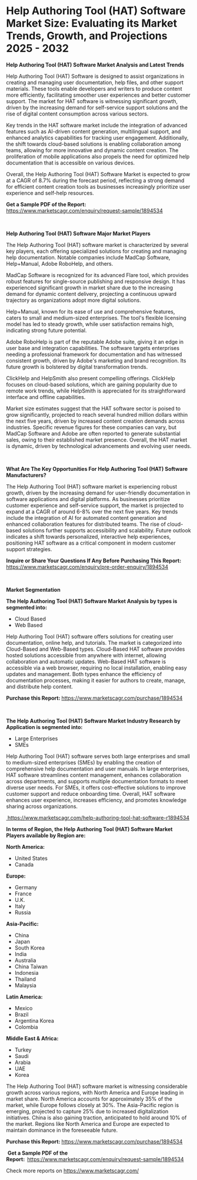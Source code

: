 <p><h1>Help Authoring Tool (HAT) Software Market Size: Evaluating its Market Trends, Growth, and Projections 2025 - 2032</h1></p><p><strong>Help Authoring Tool (HAT) Software Market Analysis and Latest Trends</strong></p>
<p><p>Help Authoring Tool (HAT) Software is designed to assist organizations in creating and managing user documentation, help files, and other support materials. These tools enable developers and writers to produce content more efficiently, facilitating smoother user experiences and better customer support. The market for HAT software is witnessing significant growth, driven by the increasing demand for self-service support solutions and the rise of digital content consumption across various sectors.</p><p>Key trends in the HAT software market include the integration of advanced features such as AI-driven content generation, multilingual support, and enhanced analytics capabilities for tracking user engagement. Additionally, the shift towards cloud-based solutions is enabling collaboration among teams, allowing for more innovative and dynamic content creation. The proliferation of mobile applications also propels the need for optimized help documentation that is accessible on various devices.</p><p>Overall, the Help Authoring Tool (HAT) Software Market is expected to grow at a CAGR of 8.7% during the forecast period, reflecting a strong demand for efficient content creation tools as businesses increasingly prioritize user experience and self-help resources.</p></p>
<p><strong>Get a Sample PDF of the Report:&nbsp;</strong> <a href="https://www.marketscagr.com/enquiry/request-sample/1894534?utm_campaign=1999&utm_medium=2&utm_source=Github&utm_content=ia&utm_term=13012025&utm_id=help-authoring-tool-hat-software">https://www.marketscagr.com/enquiry/request-sample/1894534</a></p>
<p>&nbsp;</p>
<p><strong>Help Authoring Tool (HAT) Software Major Market Players</strong></p>
<p><p>The Help Authoring Tool (HAT) software market is characterized by several key players, each offering specialized solutions for creating and managing help documentation. Notable companies include MadCap Software, Help+Manual, Adobe RoboHelp, and others.</p><p>MadCap Software is recognized for its advanced Flare tool, which provides robust features for single-source publishing and responsive design. It has experienced significant growth in market share due to the increasing demand for dynamic content delivery, projecting a continuous upward trajectory as organizations adopt more digital solutions.</p><p>Help+Manual, known for its ease of use and comprehensive features, caters to small and medium-sized enterprises. The tool's flexible licensing model has led to steady growth, while user satisfaction remains high, indicating strong future potential.</p><p>Adobe RoboHelp is part of the reputable Adobe suite, giving it an edge in user base and integration capabilities. The software targets enterprises needing a professional framework for documentation and has witnessed consistent growth, driven by Adobe's marketing and brand recognition. Its future growth is bolstered by digital transformation trends.</p><p>ClickHelp and HelpSmith also present compelling offerings. ClickHelp focuses on cloud-based solutions, which are gaining popularity due to remote work trends, while HelpSmith is appreciated for its straightforward interface and offline capabilities.</p><p>Market size estimates suggest that the HAT software sector is poised to grow significantly, projected to reach several hundred million dollars within the next five years, driven by increased content creation demands across industries. Specific revenue figures for these companies can vary, but MadCap Software and Adobe are often reported to generate substantial sales, owing to their established market presence. Overall, the HAT market is dynamic, driven by technological advancements and evolving user needs.</p></p>
<p>&nbsp;</p>
<p><strong>What Are The Key Opportunities For Help Authoring Tool (HAT) Software Manufacturers?</strong></p>
<p><p>The Help Authoring Tool (HAT) software market is experiencing robust growth, driven by the increasing demand for user-friendly documentation in software applications and digital platforms. As businesses prioritize customer experience and self-service support, the market is projected to expand at a CAGR of around 6-8% over the next five years. Key trends include the integration of AI for automated content generation and enhanced collaboration features for distributed teams. The rise of cloud-based solutions further supports accessibility and scalability. Future outlook indicates a shift towards personalized, interactive help experiences, positioning HAT software as a critical component in modern customer support strategies.</p></p>
<p><strong>Inquire or Share Your Questions If Any Before Purchasing This Report:</strong> <a href="https://www.marketscagr.com/enquiry/pre-order-enquiry/1894534?utm_campaign=1999&utm_medium=2&utm_source=Github&utm_content=ia&utm_term=13012025&utm_id=help-authoring-tool-hat-software">https://www.marketscagr.com/enquiry/pre-order-enquiry/1894534</a></p>
<p>&nbsp;</p>
<p><strong>Market Segmentation</strong></p>
<p><strong>The Help Authoring Tool (HAT) Software Market Analysis by types is segmented into:</strong></p>
<p><ul><li>Cloud Based</li><li>Web Based</li></ul></p>
<p><p>Help Authoring Tool (HAT) software offers solutions for creating user documentation, online help, and tutorials. The market is categorized into Cloud-Based and Web-Based types. Cloud-Based HAT software provides hosted solutions accessible from anywhere with internet, allowing collaboration and automatic updates. Web-Based HAT software is accessible via a web browser, requiring no local installation, enabling easy updates and management. Both types enhance the efficiency of documentation processes, making it easier for authors to create, manage, and distribute help content.</p></p>
<p><strong>Purchase this Report:&nbsp;</strong><a href="https://www.marketscagr.com/purchase/1894534?utm_campaign=1999&utm_medium=2&utm_source=Github&utm_content=ia&utm_term=13012025&utm_id=help-authoring-tool-hat-software">https://www.marketscagr.com/purchase/1894534</a></p>
<p>&nbsp;</p>
<p><strong>The Help Authoring Tool (HAT) Software Market Industry Research by Application is segmented into:</strong></p>
<p><ul><li>Large Enterprises</li><li>SMEs</li></ul></p>
<p><p>Help Authoring Tool (HAT) software serves both large enterprises and small to medium-sized enterprises (SMEs) by enabling the creation of comprehensive help documentation and user manuals. In large enterprises, HAT software streamlines content management, enhances collaboration across departments, and supports multiple documentation formats to meet diverse user needs. For SMEs, it offers cost-effective solutions to improve customer support and reduce onboarding time. Overall, HAT software enhances user experience, increases efficiency, and promotes knowledge sharing across organizations.</p></p>
<p><a href="https://www.marketscagr.com/help-authoring-tool-hat-software-r1894534?utm_campaign=1999&utm_medium=2&utm_source=Github&utm_content=ia&utm_term=13012025&utm_id=help-authoring-tool-hat-software">&nbsp;https://www.marketscagr.com/help-authoring-tool-hat-software-r1894534</a></p>
<p><strong>In terms of Region, the Help Authoring Tool (HAT) Software Market Players available by Region are:</strong></p>
<p>
    <p> <strong> North America: </strong>
        <ul>
            <li>United States</li>
            <li>Canada</li>
        </ul>
        </p> 
    <p> <strong> Europe: </strong>
        <ul>
            <li>Germany</li>
            <li>France</li>
            <li>U.K.</li>
            <li>Italy</li>
            <li>Russia</li>
        </ul>
        </p> 
    <p> <strong> Asia-Pacific: </strong>
        <ul>
            <li>China</li>
            <li>Japan</li>
            <li>South Korea</li>
            <li>India</li>
            <li>Australia</li>
            <li>China Taiwan</li>
            <li>Indonesia</li>
            <li>Thailand</li>
            <li>Malaysia</li>
        </ul>
        </p> 
    <p> <strong> Latin America: </strong>
        <ul>
            <li>Mexico</li>
            <li>Brazil</li>
            <li>Argentina Korea</li>
            <li>Colombia</li>
        </ul>
        </p> 
    <p> <strong> Middle East & Africa: </strong>
        <ul>
            <li>Turkey</li>
            <li>Saudi</li>
            <li>Arabia</li>
            <li>UAE</li>
            <li>Korea</li>
        </ul>
    </p>
    </p>
<p><p>The Help Authoring Tool (HAT) software market is witnessing considerable growth across various regions, with North America and Europe leading in market share. North America accounts for approximately 35% of the market, while Europe follows closely at 30%. The Asia-Pacific region is emerging, projected to capture 25% due to increased digitalization initiatives. China is also gaining traction, anticipated to hold around 10% of the market. Regions like North America and Europe are expected to maintain dominance in the foreseeable future.</p></p>
<p><strong>Purchase this Report: </strong><a href="https://www.marketscagr.com/purchase/1894534?utm_campaign=1999&utm_medium=2&utm_source=Github&utm_content=ia&utm_term=13012025&utm_id=help-authoring-tool-hat-software">https://www.marketscagr.com/purchase/1894534</a></p>
<p>&nbsp;<strong>Get a Sample PDF of the Report:&nbsp;&nbsp;</strong><a href="https://www.marketscagr.com/enquiry/request-sample/1894534?utm_campaign=1999&utm_medium=2&utm_source=Github&utm_content=ia&utm_term=13012025&utm_id=help-authoring-tool-hat-software">https://www.marketscagr.com/enquiry/request-sample/1894534</a></p>
<p><strong></strong></p>
<p>Check more reports on <a href="https://www.marketscagr.com/?utm_campaign=1999&utm_medium=2&utm_source=Github&utm_content=ia&utm_term=13012025&utm_id=help-authoring-tool-hat-software">https://www.marketscagr.com/</a></p>